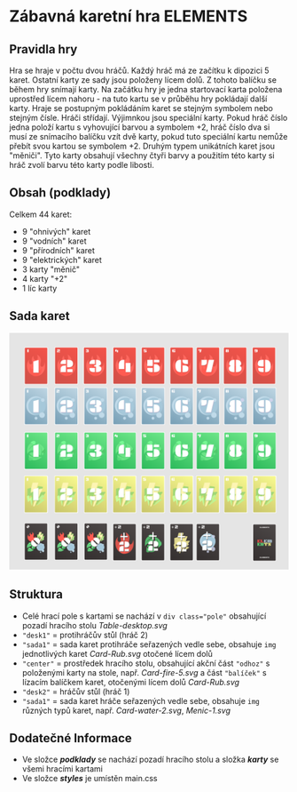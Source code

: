 # Zábavná karetní hra ELEMENTS
## Pravidla hry
Hra se hraje v počtu dvou hráčů. Každý hráč má ze začítku k dipozici 5 karet. Ostatní karty ze sady jsou položeny lícem dolů. Z tohoto balíčku se během hry snímají karty. Na začátku hry je jedna startovací karta položena uprostřed lícem nahoru - na tuto kartu se v průběhu hry pokládají další karty. Hraje se postupným pokládáním karet se stejným symbolem nebo stejným čísle. Hráči střídají. Výjimnkou jsou speciální karty. Pokud hráč číslo jedna položí kartu s vyhovující barvou a symbolem +2, hráč číslo dva si musí ze snímacího balíčku vzít dvě karty, pokud tuto speciální kartu nemůže přebít svou kartou se symbolem +2. Druhým typem unikátních karet jsou "měniči". Tyto karty obsahují všechny čtyři barvy a použitím této karty si hráč zvolí barvu této karty podle libosti.

## Obsah (podklady)
Celkem 44 karet:

- 9 "ohnivých" karet
- 9 "vodních" karet
- 9 "přírodních" karet
- 9 "elektrických" karet
- 3 karty "měnič"
- 4 karty "+2"
- 1 líc karty

## Sada karet
![Sada-karet](/podklady/Sadakaret.PNG)

## Struktura
* Celé hrací pole s kartami se nachází v `div class="pole"` obsahující pozadí hracího stolu *Table-desktop.svg*
* `"desk1"` = protihráčův stůl (hráč 2)
* `"sada1"` = sada karet protihráče seřazených vedle sebe, obsahuje `img` jednotlivých karet *Card-Rub.svg* otočené lícem dolů
* `"center"` = prostředek hracího stolu, obsahující akční část `"odhoz"` s položenými karty na stole, např. *Card-fire-5.svg*
a část `"balíček"` s lízacím balíčkem karet, otočenými lícem dolů *Card-Rub.svg*
* `"desk2"` = hráčův stůl (hráč 1)
* `"sada1"` = sada karet hráče seřazených vedle sebe, obsahuje `img` různých typů karet, např. *Card-water-2.svg*, *Menic-1.svg*

## Dodatečné Informace
* Ve složce ***podklady*** se nachází pozadí hracího stolu a složka ***karty*** se všemi hracími kartami
* Ve složce ***styles*** je umístěn main.css
